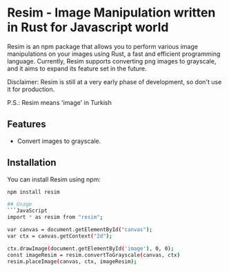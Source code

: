 # Resim - Image Manipulation written in Rust for Javascript world

Resim is an npm package that allows you to perform various image manipulations on your images using Rust, a fast and efficient programming language. Currently, Resim supports converting png images to grayscale, and it aims to expand its feature set in the future.

Disclaimer: Resim is still at a very early phase of development, so don't use it for production.

P.S.: Resim means 'image' in Turkish

## Features

- Convert images to grayscale.

## Installation

You can install Resim using npm:

```bash
npm install resim

## Usage
```JavaScript
import * as resim from "resim";

var canvas = document.getElementById("canvas");
var ctx = canvas.getContext("2d");

ctx.drawImage(document.getElementById('image'), 0, 0);
const imageResim = resim.convertToGrayscale(canvas, ctx)
resim.placeImage(canvas, ctx, imageResim);
